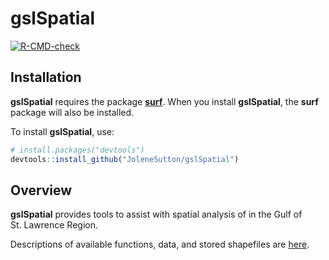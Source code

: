 
<!-- README.md is generated from README.Rmd. Please edit that file -->

# gslSpatial

<!-- badges: start -->

[![R-CMD-check](https://github.com/JoleneSutton/gslSpatial/actions/workflows/R-CMD-check.yaml/badge.svg)](https://github.com/JoleneSutton/gslSpatial/actions/workflows/R-CMD-check.yaml)
<!-- badges: end -->

## Installation

**gslSpatial** requires the package
[**surf**](https://jolenesutton.github.io/surf/index.html). When you
install **gslSpatial**, the **surf** package will also be installed.

To install **gslSpatial**, use:

``` r
# install.packages("devtools")
devtools::install_github("JoleneSutton/gslSpatial")
```

## Overview

**gslSpatial** provides tools to assist with spatial analysis of in the
Gulf of St. Lawrence Region.

Descriptions of available functions, data, and stored shapefiles are
[here](https://jolenesutton.github.io/gslSpatial/reference/index.html).
